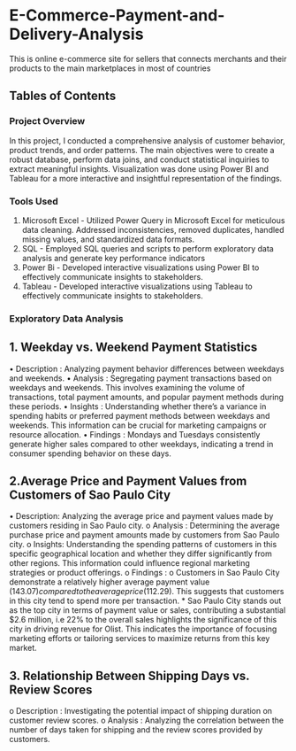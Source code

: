 # E-Commerce-Payment-and-Delivery-Analysis
This is online e-commerce site for sellers that connects merchants and their products to the main marketplaces in most of countries
## Tables of Contents

### Project Overview
In this project, I conducted a comprehensive analysis of customer behavior, product trends, and order patterns. The main objectives were to create a robust database, perform data joins, and conduct statistical inquiries to extract meaningful insights. Visualization was done using Power BI and Tableau for a more interactive and insightful representation of the findings.
### Tools Used
1.	Microsoft Excel - Utilized Power Query in Microsoft Excel for meticulous data cleaning. Addressed inconsistencies, removed duplicates, handled missing values, and standardized data formats.
2.	SQL - Employed SQL queries and scripts to perform exploratory data analysis and generate key performance indicators 
3.	Power Bi - Developed interactive visualizations using Power BI to effectively communicate insights to stakeholders.
4.	Tableau - Developed interactive visualizations using Tableau to effectively communicate insights to stakeholders.
   
### Exploratory Data Analysis
## 1.	Weekday vs. Weekend Payment Statistics
•	Description : Analyzing payment behavior differences between weekdays and weekends.
•	Analysis : Segregating payment transactions based on weekdays and weekends. This involves examining the volume of transactions, total payment amounts, and popular payment methods during these periods.
•	Insights : Understanding whether there’s a variance in spending habits or preferred payment methods between weekdays and weekends. This information can be crucial for marketing campaigns or resource allocation.
•	Findings : 	Mondays and Tuesdays consistently generate higher sales compared to other weekdays, indicating a trend in consumer spending behavior on these days.

## 2.Average Price and Payment Values from Customers of Sao Paulo City
 •	Description: Analyzing the average price and payment values made by customers residing in Sao Paulo city.
o	Analysis : Determining the average purchase price and payment amounts made by customers from Sao Paulo city.
o	Insights: Understanding the spending patterns of customers in this specific geographical location and whether they differ significantly from other regions. This information could influence regional marketing strategies or product offerings.
o	Findings :
o	Customers in Sao Paulo City demonstrate a relatively higher average payment value ($143.07) compared to the average price ($112.29). This suggests that customers in this city tend to spend more per transaction. * Sao Paulo City stands out as the top city in terms of payment value or sales, contributing a substantial $2.6 million, i.e 22% to the overall sales highlights the significance of this city in driving revenue for Olist. This indicates the importance of focusing marketing efforts or tailoring services to maximize returns from this key market.
## 3.	Relationship Between Shipping Days vs. Review Scores
o	Description : Investigating the potential impact of shipping duration on customer review scores.
o	Analysis : Analyzing the correlation between the number of days taken for shipping and the review scores provided by customers.
